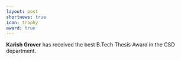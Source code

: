 ```yaml
---
layout: post
shortnews: true
icon: trophy
award: true
---
```



<b>Karish Grover</b> has received the best B.Tech Thesis Award in the CSD department.